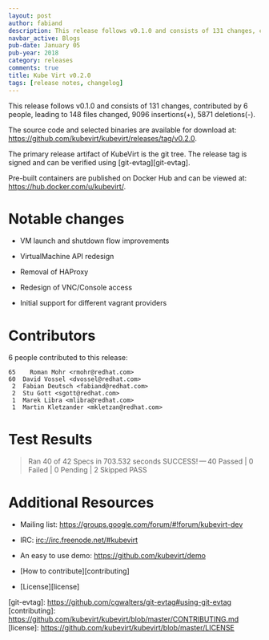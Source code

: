 ```yaml
---
layout: post
author: fabiand
description: This release follows v0.1.0 and consists of 131 changes, contributed by 6 people, leading to 148 files changed, 9096 insertions(+), 5871 deletions(-).
navbar_active: Blogs
pub-date: January 05
pub-year: 2018
category: releases
comments: true
title: Kube Virt v0.2.0
tags: [release notes, changelog]
---
```


This release follows v0.1.0 and consists of 131 changes, contributed by
6 people, leading to 148 files changed, 9096 insertions(+), 5871
deletions(-).

<!-- more -->

The source code and selected binaries are available for download at:
<https://github.com/kubevirt/kubevirt/releases/tag/v0.2.0>.

The primary release artifact of KubeVirt is the git tree. The release
tag is signed and can be verified using \[git-evtag\]\[git-evtag\].

Pre-built containers are published on Docker Hub and can be viewed at:
<https://hub.docker.com/u/kubevirt/>.

# Notable changes

- VM launch and shutdown flow improvements

- VirtualMachine API redesign

- Removal of HAProxy

- Redesign of VNC/Console access

- Initial support for different vagrant providers

# Contributors

6 people contributed to this release:

    65    Roman Mohr <rmohr@redhat.com>
    60  David Vossel <dvossel@redhat.com>
     2  Fabian Deutsch <fabiand@redhat.com>
     2  Stu Gott <sgott@redhat.com>
     1  Marek Libra <mlibra@redhat.com>
     1  Martin Kletzander <mkletzan@redhat.com>

# Test Results

> Ran 40 of 42 Specs in 703.532 seconds SUCCESS! — 40 Passed | 0 Failed
> | 0 Pending | 2 Skipped PASS

# Additional Resources

- Mailing list: <https://groups.google.com/forum/#!forum/kubevirt-dev>

- IRC: <irc://irc.freenode.net/#kubevirt>

- An easy to use demo: <https://github.com/kubevirt/demo>

- \[How to contribute\]\[contributing\]

- \[License\]\[license\]

\[git-evtag\]: <https://github.com/cgwalters/git-evtag#using-git-evtag>
\[contributing\]:
<https://github.com/kubevirt/kubevirt/blob/master/CONTRIBUTING.md>
\[license\]: <https://github.com/kubevirt/kubevirt/blob/master/LICENSE>
